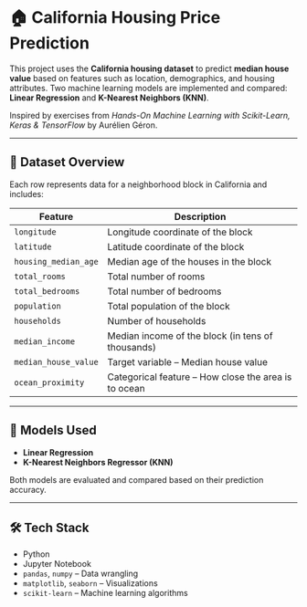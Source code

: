 # 🏠 California Housing Price Prediction

This project uses the **California housing dataset** to predict **median house value** based on features such as location, demographics, and housing attributes. Two machine learning models are implemented and compared: **Linear Regression** and **K-Nearest Neighbors (KNN)**.

Inspired by exercises from *Hands-On Machine Learning with Scikit-Learn, Keras & TensorFlow* by Aurélien Géron.

---

## 📁 Dataset Overview
Each row represents data for a neighborhood block in California and includes:

| Feature               | Description                                         |
|-----------------------|-----------------------------------------------------|
| `longitude`           | Longitude coordinate of the block                   |
| `latitude`            | Latitude coordinate of the block                    |
| `housing_median_age` | Median age of the houses in the block              |
| `total_rooms`         | Total number of rooms                              |
| `total_bedrooms`      | Total number of bedrooms                           |
| `population`          | Total population of the block                      |
| `households`          | Number of households                               |
| `median_income`       | Median income of the block (in tens of thousands)  |
| `median_house_value`  | Target variable – Median house value               |
| `ocean_proximity`     | Categorical feature – How close the area is to ocean |

---

## 🧠 Models Used

- **Linear Regression**
- **K-Nearest Neighbors Regressor (KNN)**

Both models are evaluated and compared based on their prediction accuracy.

---

## 🛠️ Tech Stack
- Python  
- Jupyter Notebook  
- `pandas`, `numpy` – Data wrangling  
- `matplotlib`, `seaborn` – Visualizations  
- `scikit-learn` – Machine learning algorithms  

